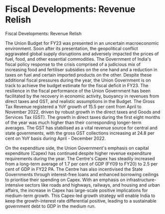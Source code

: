 # Fiscal Developments: Revenue Relish

Fiscal Developments: Revenue Relish

<!-- image -->

The Union Budget for FY23 was presented in an uncertain macroeconomic environment. Soon after its presentation, the geopolitical conflict aggravated global supply disruptions and adversely impacted the prices of fuel, food, and other essential commodities. The Government of India's fiscal policy response to the crisis comprised of a judicious mix of increasing food and fertiliser subsidies on the one hand and a reduction in taxes on fuel and certain imported products on the other. Despite these additional fiscal pressures during the year, the Union Government is on track to achieve the budget estimate for the fiscal deficit in FY23. The resilience in the fiscal performance of the Union Government has  been  facilitated  by  the  recovery  in  economic  activity,  buoyancy  in  revenues  from direct taxes and GST, and realistic assumptions in the Budget. The Gross Tax Revenue registered a YoY growth of 15.5 per cent from April to November 2022, driven by robust growth in the direct taxes and Goods and Services Tax (GST). The growth in direct taxes during  the  first  eight  months  of  the  year  was  much  higher  than  their  corresponding longer-term averages. The GST has stabilised as a vital revenue source for central and state governments, with the gross GST collections increasing at 24.8 per cent on YoY basis during April - December 2022.

On  the  expenditure  side,  the  Union  Government's  emphasis  on  capital  expenditure (Capex) has continued despite higher revenue expenditure requirements during the year. The Centre's Capex has steadily increased from a long-term average of 1.7 per cent of GDP (FY09 to FY20) to 2.5 per cent of GDP in FY22 PA. The Centre has also incentivised the State Governments through interest-free loans and enhanced borrowing ceilings to prioritise their spending on Capex. With an emphasis on infrastructure-intensive sectors like roads and highways, railways, and housing and urban affairs, the increase in Capex has large-scale positive implications for medium-term growth. This Capex-led growth strategy will enable India to keep the growth-interest rate differential positive, leading to a sustainable government debt to GDP in the medium run.

##